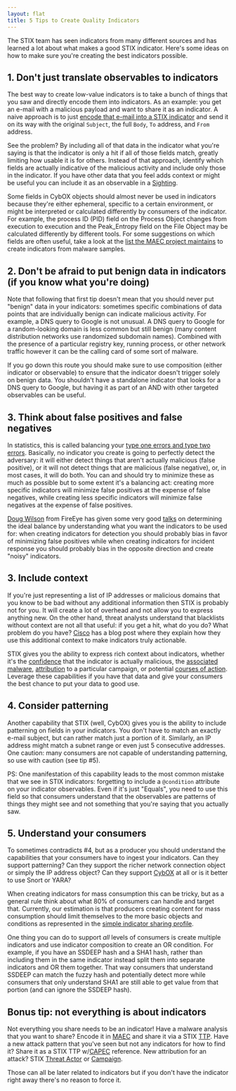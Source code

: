 ```yaml
---
layout: flat
title: 5 Tips to Create Quality Indicators
---
```


The STIX team has seen indicators from many different sources and has learned a lot about what makes a good STIX indicator. Here's some ideas on how to make sure you're creating the best indicators possible.

## 1. Don't just translate observables to indicators

The best way to create low-value indicators is to take a bunch of things that you saw and directly encode them into indicators. As an example: you get an e-mail with a malicious payload and want to share it as an indicator. A naive approach is to just [encode that e-mail into a STIX indicator](/documentation/idioms/malicious-email-attachment) and send it on its way with the original `Subject`, the full `Body`, `To` address, and `From` address.

See the problem? By including all of that data in the indicator what you're saying is that the indicator is only a hit if all of those fields match, greatly limiting how usable it is for others. Instead of that approach, identify which fields are actually indicative of the malicious activity and include only those in the indicator. If you have other data that you feel adds context or might be useful you can include it as an observable in a [Sighting](/data-model/{{site.current_version}}/indicator/SightingType).

Some fields in CybOX objects should almost never be used in indicators because they're either ephemeral, specific to a certain environment, or might be interpreted or calculated differently by consumers of the indicator. For example, the process ID (PID) field on the Process Object changes from execution to execution and the Peak_Entropy field on the File Object may be calculated differently by different tools. For some suggestions on which fields are often useful, take a look at the [list the MAEC project maintains](http://maec-to-stix.readthedocs.org/en/latest/indicator_extraction/granular_config_defaults.html) to create indicators from malware samples.

## 2. Don't be afraid to put benign data in indicators (if you know what you're doing)

Note that following that first tip doesn't mean that you should never put "benign" data in your indicators: sometimes specific combinations of data points that are individually benign can indicate malicious activity. For example, a DNS query to Google is not unusual. A DNS query to Google for a random-looking domain is less common but still benign (many content distribution networks use randomized subdomain names). Combined with the presence of a particular registry key, running process, or other network traffic however it can be the calling card of some sort of malware.

If you go down this route you should make sure to use composition (either indicator or observable) to ensure that the indicator doesn't trigger solely on benign data. You shouldn't have a standalone indicator that looks for a DNS query to Google, but having it as part of an AND with other targeted observables can be useful.

## 3. Think about false positives and false negatives

In statistics, this is called balancing your [type one errors and type two errors](https://en.wikipedia.org/wiki/Type_I_and_type_II_errors). Basically, no indicator you create is going to perfectly detect the adversary: it will either detect things that aren't actually malicious (false positive), or it will not detect things that are malicious (false negative), or, in most cases, it will do both. You can and should try to minimize these as much as possible but to some extent it's a balancing act: creating more specific indicators will minimize false positives at the expense of false negatives, while creating less specific indicators will minimize false negatives at the expense of false positives.

[Doug Wilson](https://twitter.com/dallendoug) from FireEye has given some very good [talks](https://www.first.org/conference/2015/program#pvalidating-and-improving-threat-intelligence-indicators) on determining the ideal balance by understanding what you want the indicators to be used for: when creating indicators for detection you should probably bias in favor of minimizing false positives while when creating indicators for incident response you should probably bias in the opposite direction and create "noisy" indicators.

## 3. Include context

If you're just representing a list of IP addresses or malicious domains that you know to be bad without any additional information then STIX is probably not for you. It will create a lot of overhead and not allow you to express anything new. On the other hand, threat analysts understand that blacklists without context are not all that useful: if you get a hit, what do you do? What problem do you have? [Cisco](http://blogs.cisco.com/security/moving-from-indicators-of-compromise-to-actionable-content-fast) has a blog post where they explain how they use this additional context to make indicators truly actionable.

STIX gives you the ability to express rich context about indicators, whether it's the [confidence](/data-model/{{site.current_version}}/stixCommon/ConfidenceType) that the indicator is actually malicious, the [associated malware](/documentation/idioms/malware-hash), [attribution](/documentation/idioms/indicators-to-campaigns) to a particular campaign, or potential [courses of action](/data-model/{{site.current_version}}/coa/CourseOfActionType). Leverage these capabilities if you have that data and give your consumers the best chance to put your data to good use.

## 4. Consider patterning

Another capability that STIX (well, CybOX) gives you is the ability to include patterning on fields in your indicators. You don't have to match an exactly e-mail subject, but can rather match just a portion of it. Similarly, an IP address might match a subnet range or even just 5 consecutive addresses. One caution: many consumers are not capable of understanding patterning, so use with caution (see tip #5).

PS: One manifestation of this capability leads to the most common mistake that we see in STIX indicators: forgetting to include a `@condition` attribute on your indicator observables. Even if it's just "Equals", you need to use this field so that consumers understand that the observables are patterns of things they might see and not something that you're saying that you actually saw.

## 5. Understand your consumers

To sometimes contradicts #4, but as a producer you should understand the capabilities that your consumers have to ingest your indicators. Can they support patterning? Can they support the richer network connection object or simply the IP address object? Can they support [CybOX](https://cyboxproject.github.io/) at all or is it better to use Snort or YARA?

When creating indicators for mass consumption this can be tricky, but as a general rule think about what 80% of consumers can handle and target that. Currently, our estimation is that producers creating content for mass consumption should limit themselves to the more basic objects and conditions as represented in the [simple indicator sharing profile](/language/profiles/samples/stix_{{site.current_version}}_sample_indicator_sharing_profile_r1.xlsx).

One thing you can do to support _all_ levels of consumers is create multiple indicators and use indicator composition to create an OR condition. For example, if you have an SSDEEP hash and a SHA1 hash, rather than including them in the same indicator instead split them into separate indicators and OR them together. That way consumers that understand SSDEEP can match the fuzzy hash and potentially detect more while consumers that only understand SHA1 are still able to get value from that portion (and can ignore the SSDEEP hash).

## Bonus tip: not everything is about indicators

Not everything you share needs to be an indicator! Have a malware analysis that you want to share? Encode it in [MAEC](https://maecproject.github.io/) and share it via a STIX [TTP](/data-model/{{site.current_version}}/ttp/TTPType). Have a new attack pattern that you've seen but not any indicators for how to find it? Share it as a STIX TTP w/[CAPEC](https://capec.mitre.org/) reference. New attribution for an attack? STIX [Threat Actor](/data-model/{{site.current_version}}/ta/ThreatActorType) or [Campaign](/data-model/{{site.current_version}}/campaign/CampaignType).

Those can all be later related to indicators but if you don't have the indicator right away there's no reason to force it.
